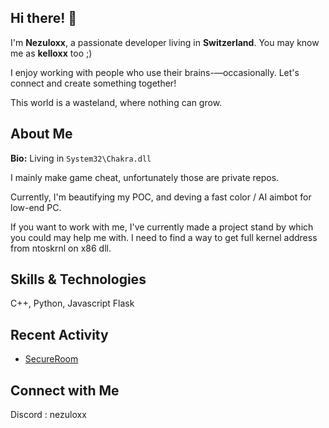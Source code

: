 ## Hi there! 👋

I'm **Nezuloxx**, a passionate developer living in **Switzerland**. You may know me as **kelloxx** too ;)

I enjoy working with people who use their brains-—occasionally. Let's connect and create something together!

This world is a wasteland, where nothing can grow.

## About Me

**Bio:** Living in `System32\Chakra.dll`

I mainly make game cheat, unfortunately those are private repos.

Currently, 
I'm beautifying my POC, and deving a fast color / AI aimbot for low-end PC.

If you want to work with me, I've currently made a project stand by which you could may help me with.
I need to find a way to get full kernel address from ntoskrnl on x86 dll.

## Skills & Technologies

C++, Python, Javascript
Flask

## Recent Activity

- [SecureRoom](https://github.com/NezuloxxJW/SecureRoom)

## Connect with Me

Discord : nezuloxx
